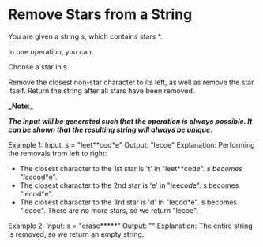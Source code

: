 # Remove Stars from a String

You are given a string s, which contains stars *.

In one operation, you can:

Choose a star in s. 

Remove the closest non-star character to its left, as well as remove the star itself. Return the string after all stars have been removed.

**_Note**:_

_**The input will be generated such that the operation is always possible. It can be shown that the resulting string will always be unique**_.

Example 1:
Input: s = "leet**cod*e"
Output: "lecoe"
Explanation: Performing the removals from left to right:
- The closest character to the 1st star is 't' in "leet**cod*e". s becomes "lee*cod*e".
- The closest character to the 2nd star is 'e' in "lee*cod*e". s becomes "lecod*e".
- The closest character to the 3rd star is 'd' in "lecod*e". s becomes "lecoe".
There are no more stars, so we return "lecoe".

Example 2:
Input: s = "erase*****"
Output: ""
Explanation: The entire string is removed, so we return an empty string.
